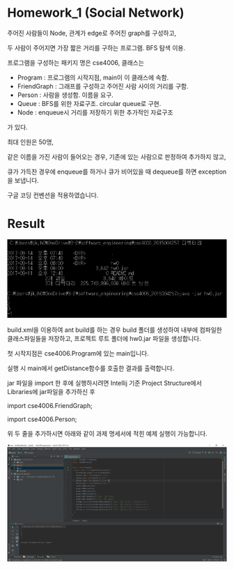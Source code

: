 # Homework_1 (Social Network)

주어진 사람들이 Node, 관계가 edge로 주어진 graph를 구성하고,

두 사람이 주어지면 가장 짧은 거리를 구하는 프로그램. BFS 탐색 이용.



프로그램을 구성하는 패키지 명은 cse4006, 클래스는

- Program : 프로그램의 시작지점, main이 이 클래스에 속함.
- FriendGraph : 그래프를 구성하고 주어진 사람 사이의 거리를 구함.
- Person : 사람을 생성함. 이름을 요구.
- Queue : BFS를 위한 자료구조. circular queue로 구현.
- Node : enqueue시 거리를 저장하기 위한 추가적인 자료구조

가 있다.



최대 인원은 50명,

같은 이름을 가진 사람이 들어오는 경우, 기존에 있는 사람으로 판정하여 추가하지 않고,

큐가 가득찬 경우에 enqueue를 하거나 큐가 비어있을 때 dequeue를 하면 exception을 보냅니다.



구글 코딩 컨벤션을 적용하였습니다.



# Result

![ex_screenshot](./result.png)



build.xml을 이용하여 ant build를 하는 경우 build 폴더를 생성하여 내부에 컴파일한 클래스파일들을 저장하고, 프로젝트 루트 폴더에 hw0.jar 파일을 생성합니다. 

첫 시작지점은 cse4006.Program에 있는 main입니다.

실행 시 main에서 getDistance함수를 호출한 결과를 출력합니다. 

jar 파일을 import 한 후에 실행하시려면 Intellij 기준 Project Structure에서 Libraries에 jar파일을 추가하신 후 

import cse4006.FriendGraph; 

import cse4006.Person; 

위 두 줄을 추가하시면 아래와 같이 과제 명세서에 적힌 예제 실행이 가능합니다.

![ex_screenshot](./test_result.png)